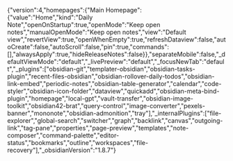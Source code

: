 {"version":4,"homepages":{"Main Homepage":{"value":"Home","kind":"Daily Note","openOnStartup":true,"openMode":"Keep open notes","manualOpenMode":"Keep open notes","view":"Default view","revertView":true,"openWhenEmpty":true,"refreshDataview":false,"autoCreate":false,"autoScroll":false,"pin":true,"commands":[],"alwaysApply":true,"hideReleaseNotes":false}},"separateMobile":false,"_defaultViewMode":"default","_livePreview":"default","_focusNewTab":"default","_plugins":["obsidian-git","templater-obsidian","obsidian-tasks-plugin","recent-files-obsidian","obsidian-rollover-daily-todos","obsidian-link-embed","periodic-notes","obsidian-table-generator","calendar","code-styler","obsidian-icon-folder","dataview","quickadd","obsidian-meta-bind-plugin","homepage","local-gpt","vault-transfer","obsidian-image-toolkit","obsidian42-brat","query-control","image-converter","pexels-banner","mononote","obsidian-admonition","tray"],"_internalPlugins":["file-explorer","global-search","switcher","graph","backlink","canvas","outgoing-link","tag-pane","properties","page-preview","templates","note-composer","command-palette","editor-status","bookmarks","outline","workspaces","file-recovery"],"_obsidianVersion":"1.8.7"}